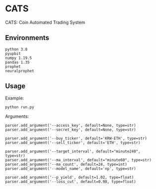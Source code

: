 # CATS
CATS: Coin Automated Trading System

## Environments
	python 3.8
  	pyupbit
	numpy 1.19.5
  	pandas 1.35
  	prophet
  	neuralprophet
  
## Usage

Example:  

	python run.py

Arguments:  

    parser.add_argument('--access_key', default=None, type=str)
    parser.add_argument('--secret_key', default=None, type=str)
    
    parser.add_argument('--buy_ticker', default='KRW-ETH', type=str)
    parser.add_argument('--sell_ticker', default='ETH', type=str)
    
    parser.add_argument('--target_interval', default="minute240", type=str)
    parser.add_argument('--ma_interval', default="minute60", type=str)
    parser.add_argument('--ma_count', default=24, type=int)
    parser.add_argument('--model_name', default='np', type=str)
    
    parser.add_argument('--p_yield', default=1.02, type=float)
    parser.add_argument('--loss_cut', default=0.98, type=float)
